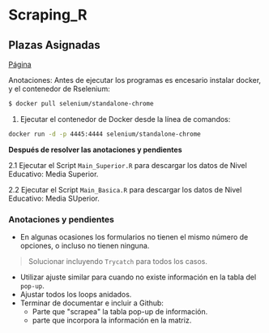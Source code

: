 # Scraping_R
## Plazas Asignadas 
[Página](http://balanceador.cnspd.mx/AsignacionDePlazas/consulta/)


Anotaciones:
Antes de ejecutar los programas es encesario instalar docker, y el contenedor de Rselenium:

```Bash
$ docker pull selenium/standalone-chrome
```

1. Ejecutar el contenedor de Docker desde la línea de comandos:

```Bash
docker run -d -p 4445:4444 selenium/standalone-chrome
```
**Después de resolver las anotaciones y pendientes**

2.1 Ejecutar el Script `Main_Superior.R` para descargar los datos de Nivel Educativo: Media Superior.

2.2 Ejecutar el Script `Main_Basica.R` para descargar los datos de Nivel Educativo: Media SUperior.

### Anotaciones y pendientes

- En algunas ocasiones los formularios no tienen el mismo número de opciones, o incluso no tienen ninguna.  

> Solucionar incluyendo `Trycatch` para todos los casos.

- Utilizar ajuste similar para cuando no existe información en la tabla del `pop-up`.
- Ajustar todos los loops anidados.
- Terminar de documentar e incluir a Github:
	- Parte que "scrapea" la tabla pop-up de información. 
	- parte que incorpora la información en la matriz.